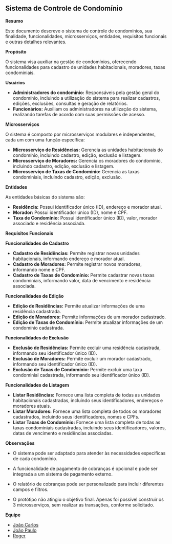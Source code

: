 ## Sistema de Controle de Condomínio

**Resumo**

Este documento descreve o sistema de controle de condomínios, sua finalidade, funcionalidades, microsserviços, entidades, requisitos funcionais e outras detalhes relevantes.

**Propósito**

O sistema visa auxiliar na gestão de condomínios, oferecendo funcionalidades para cadastro de unidades habitacionais, moradores, taxas condominiais.

**Usuários**

* **Administradores do condomínio:** Responsáveis pela gestão geral do condomínio, incluindo a utilização do sistema para realizar cadastros, edições, exclusões, consultas e geração de relatórios.
* **Funcionários:** Auxiliam os administradores na utilização do sistema, realizando tarefas de acordo com suas permissões de acesso.

**Microsserviços**

O sistema é composto por microsserviços modulares e independentes, cada um com uma função específica:

* **Microsserviço de Residências:** Gerencia as unidades habitacionais do condomínio, incluindo cadastro, edição, exclusão e listagem.
* **Microsserviço de Moradores:** Gerencia os moradores do condomínio, incluindo cadastro, edição, exclusão e listagem.
* **Microsserviço de Taxas de Condomínio:** Gerencia as taxas condominiais, incluindo cadastro, edição, exclusão.

**Entidades**

As entidades básicas do sistema são:

* **Residência:** Possui identificador único (ID), endereço e morador atual.
* **Morador:** Possui identificador único (ID), nome e CPF.
* **Taxa de Condomínio:** Possui identificador único (ID), valor, morador associado e residência associada.

**Requisitos Funcionais**

**Funcionalidades de Cadastro**

* **Cadastro de Residências:** Permite registrar novas unidades habitacionais, informando endereço e morador atual.
* **Cadastro de Moradores:** Permite registrar novos moradores, informando nome e CPF.
* **Cadastro de Taxas de Condomínio:** Permite cadastrar novas taxas condominiais, informando valor, data de vencimento e residência associada.

**Funcionalidades de Edição**

* **Edição de Residências:** Permite atualizar informações de uma residência cadastrada.
* **Edição de Moradores:** Permite informações de um morador cadastrado.
* **Edição de Taxas de Condomínio:** Permite atualizar informações de um condomínio cadastrada.

**Funcionalidades de Exclusão**

* **Exclusão de Residências:** Permite excluir uma residência cadastrada, informando seu identificador único (ID).
* **Exclusão de Moradores:** Permite excluir um morador cadastrado, informando seu identificador único (ID).
* **Exclusão de Taxas de Condomínio:** Permite excluir uma taxa condominial cadastrada, informando seu identificador único (ID).

**Funcionalidades de Listagem**

* **Listar Residências:** Fornece uma lista completa de todas as unidades habitacionais cadastradas, incluindo seus identificadores, endereços e moradores atuais.
* **Listar Moradores:** Fornece uma lista completa de todos os moradores cadastrados, incluindo seus identificadores, nomes e CPFs.
* **Listar Taxas de Condomínio:** Fornece uma lista completa de todas as taxas condominiais cadastradas, incluindo seus identificadores, valores, datas de vencimento e residências associadas.

**Observações**

* O sistema pode ser adaptado para atender às necessidades específicas de cada condomínio.
* A funcionalidade de pagamento de cobranças é opcional e pode ser integrada a um sistema de pagamento externo.
* O relatório de cobranças pode ser personalizado para incluir diferentes campos e filtros.

* O protótipo não atingiu o objetivo final. Apenas foi possível construir os 3 microsserviços, sem realizar as transações, conforme solicitado.

**Equipe**

* [João Carlos](https://github.com/TheJohnnyX)
* [João Paulo](https://github.com/joaopaulomts)
* [Roger](https://github.com/rogerbertan)
